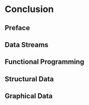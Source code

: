 # Conclusion

## Preface

## Data Streams

## Functional Programming

## Structural Data

## Graphical Data
